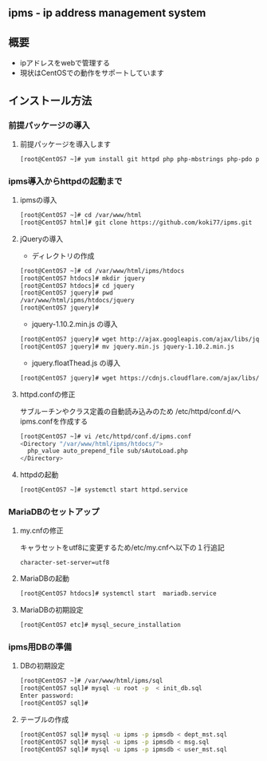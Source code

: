 
## ipms - ip address management system


## 概要

* ipアドレスをwebで管理する
* 現状はCentOSでの動作をサポートしています

## インストール方法

### 前提パッケージの導入

1. 前提パッケージを導入します

    ```sh
    [root@CentOS7 ~]# yum install git httpd php php-mbstrings php-pdo php-mysql mariadb mariadb-server
    ```

### ipms導入からhttpdの起動まで

1. ipmsの導入

    ```sh
    [root@CentOS7 ~]# cd /var/www/html
    [root@CentOS7 html]# git clone https://github.com/koki77/ipms.git
    ```
1. jQueryの導入

    * ディレクトリの作成
    ```sh
    [root@CentOS7 ~]# cd /var/www/html/ipms/htdocs
    [root@CentOS7 htdocs]# mkdir jquery
    [root@CentOS7 htdocs]# cd jquery
    [root@CentOS7 jquery]# pwd
    /var/www/html/ipms/htdocs/jquery
    [root@CentOS7 jquery]#
    ```

    * jquery-1.10.2.min.js の導入
    ```sh
    [root@CentOS7 jquery]# wget http://ajax.googleapis.com/ajax/libs/jquery/1.10.2/jquery.min.js
    [root@CentOS7 jquery]# mv jquery.min.js jquery-1.10.2.min.js
    ```

    * jquery.floatThead.js の導入
    ```sh
    [root@CentOS7 jquery]# wget https://cdnjs.cloudflare.com/ajax/libs/floatthead/2.0.1/jquery.floatThead.js
    ```

1. httpd.confの修正

    サブルーチンやクラス定義の自動読み込みのため
    /etc/httpd/conf.d/へipms.confを作成する
    ```sh
    [root@CentOS7 ~]# vi /etc/httpd/conf.d/ipms.conf
    <Directory "/var/www/html/ipms/htdocs/">
      php_value auto_prepend_file sub/sAutoLoad.php
    </Directory>
    ```
1. httpdの起動
    ```sh
    [root@CentOS7 ~]# systemctl start httpd.service
    ```

###  MariaDBのセットアップ

1. my.cnfの修正

    キャラセットをutf8に変更するため/etc/my.cnfへ以下の１行追記
    ```
    character-set-server=utf8
    ```
1. MariaDBの起動
    ```sh
    [root@CentOS7 htdocs]# systemctl start  mariadb.service
    ```

1. MariaDBの初期設定
    ```sh
    [root@CentOS7 etc]# mysql_secure_installation
    ```

### ipms用DBの準備

1. DBの初期設定
    ```sh
    [root@CentOS7 ~]# /var/www/html/ipms/sql
    [root@CentOS7 sql]# mysql -u root -p  < init_db.sql
    Enter password:
    [root@CentOS7 sql]#
    ```
1. テーブルの作成

    ```sh
    [root@CentOS7 sql]# mysql -u ipms -p ipmsdb < dept_mst.sql
    [root@CentOS7 sql]# mysql -u ipms -p ipmsdb < msg.sql
    [root@CentOS7 sql]# mysql -u ipms -p ipmsdb < user_mst.sql
    ```
